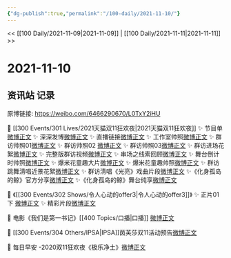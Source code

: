 ```yaml
---
{"dg-publish":true,"permalink":"/100-daily/2021-11-10/"}
---
```



<< [[100 Daily/2021-11-09\|2021-11-09]] | [[100 Daily/2021-11-11\|2021-11-11]] >>

# 2021-11-10

## 资讯站 记录

原博链接: https://weibo.com/6466290670/L0TxY2iHU

🌟 [[300 Events/301 Lives/2021天猫双11狂欢夜\|2021天猫双11狂欢夜]]
✨ 节目单[微博正文](https://m.weibo.cn/6466290670/4701965932826191)
✨ 深深发博[微博正文](https://m.weibo.cn/6466290670/4702095946547316)
✨ 直播链接[微博正文](https://m.weibo.cn/6466290670/4702076150482926)
✨ 工作室帅照[微博正文](https://m.weibo.cn/6466290670/4702101403342465)
✨ 群访帅照01[微博正文](https://m.weibo.cn/6466290670/4701900760420653)
✨ 群访帅照02 [微博正文](https://m.weibo.cn/6466290670/4701902527532109)
✨ 群访帅照03[微博正文](https://m.weibo.cn/6466290670/4701904137096662)
✨ 群访进场花絮[微博正文](https://m.weibo.cn/6466290670/4701901146819005)
✨ 完整版群访视频[微博正文](https://m.weibo.cn/6466290670/4701897275999982)
✨ 串场之线索回顾[微博正文](https://m.weibo.cn/6466290670/4702111377398561)
✨ 舞台倒计时帅照[微博正文](https://m.weibo.cn/6466290670/4702008495571990)
✨ 爆米花童趣大片[微博正文](https://m.weibo.cn/6466290670/4702037918614666)
✨ 爆米花童趣帅照[微博正文](https://m.weibo.cn/6466290670/4702038590489254)
✨ 群访跳舞清唱近景花絮[微博正文](https://m.weibo.cn/6466290670/4701902123828352)
✨ 群访清唱《光亮》戏曲片段[微博正文](https://m.weibo.cn/6466290670/4701899099736541)
✨《化身孤岛的鲸》官方分享[微博正文](https://m.weibo.cn/6466290670/4702094298451989)
✨《化身孤岛的鲸》舞台纯享[微博正文](https://m.weibo.cn/6466290670/4702125052134715)

🌟 《[[300 Events/302 Shows/令人心动的offer3\|令人心动的offer3]]》
✨ 正片01下 [微博正文](https://m.weibo.cn/6466290670/4702078407017748)
✨ 精彩片段[微博正文](https://m.weibo.cn/6466290670/4702079447469925)

🌟 电影《我们是第一书记》[[400 Topics/口播\|口播]] [微博正文](https://m.weibo.cn/6466290670/4702016116883892)

🌟 [[300 Events/304 Others/IPSA\|IPSA]]茵芙莎双11活动预告[微博正文](https://m.weibo.cn/6466290670/4702003010472610)

🌟 每日早安 -2020双11狂欢夜《极乐净土》[微博正文](https://m.weibo.cn/6466290670/4701891566764159)
